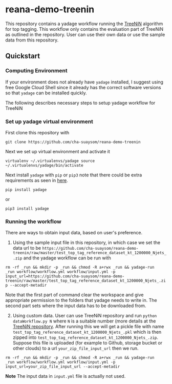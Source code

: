 # reana-demo-treenin

This repository contains a yadage workflow running the [TreeNiN](https://github.com/diana-hep/TreeNiN) algorithm for top tagging. This workflow only contains the evaluation part of TreeNiN as outlined in the repository. User can use their own data or use the sample data from this repository.

## Quickstart

### Computing Environment

If your environment does not already have `yadage` installed, I suggest using free Google Cloud Shell since it already has the correct software versions so that `yadage` can be installed quickly.

The following describes necessary steps to setup yadage workflow for TreeNiN

### Set up yadage virtual environment

First clone this repository with

`git clone https://github.com/cha-suaysom/reana-demo-treenin`

Next we set up virtual environment and activate it

`virtualenv ~/.virtualenvs/yadage
source ~/.virtualenvs/yadage/bin/activate`

Next install `yadage` with `pip` or `pip3` note that there could be extra requirements as seen in [here](https://yadage.readthedocs.io/en/latest/introduction.html).

`pip install yadage` 

or 

`pip3 install yadage`

### Running the workflow

There are ways to obtain input data, based on user's preference.

1. Using the sample input file in this repository, in which case we set the data url to be `https://github.com/cha-suaysom/reana-demo-treenin/raw/master/test_top_tag_reference_dataset_kt_1200000_Njets_.zip` and the yadage workflow can be run with

`rm -rf _run && mkdir -p _run && chmod -R a+rwx _run && yadage-run  _run workflow/workflow.yml workflow/input.yml -p input_url=https://github.com/cha-suaysom/reana-demo-treenin/raw/master/test_top_tag_reference_dataset_kt_1200000_Njets_.zip --accept-metadir`

Note that the first part of command clear the workspace and give appropriate permission to the folders that yadage needs to write in. The second part sets where the input data has to be downloaded from.


2. Using custom data. User can use TreeNiN repository and run `python dataWorkflow.py N` where `N` is a suitable number (more details at the [TreeNiN repository](https://github.com/diana-hep/TreeNiN). After running this we will get a pickle file with name `test_top_tag_reference_dataset_kt_1200000_Njets_.pkl` which is then zipped into `test_top_tag_reference_dataset_kt_1200000_Njets_.zip`. Suppose this file is uploaded (for example to Github, storage bucket or other clouds) to a url `your_zip_file_input_url` then we run.

`rm -rf _run && mkdir -p _run && chmod -R a+rwx _run && yadage-run  _run workflow/workflow.yml workflow/input.yml -p input_url=your_zip_file_input_url --accept-metadir`

**Note** The input data in `input.yml` file is actually not used.








